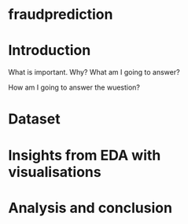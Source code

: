 # fraudprediction

# Introduction
What is important. Why? What am I going to answer?

How am I going to answer the wuestion?

# Dataset

# Insights from EDA with visualisations

# Analysis and conclusion
